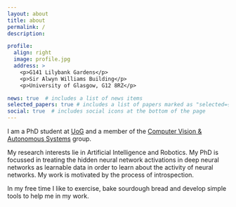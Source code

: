 ```yaml
---
layout: about
title: about
permalink: /
description: 

profile:
  align: right
  image: profile.jpg
  address: >
    <p>G141 Lilybank Gardens</p>
    <p>Sir Alwyn Williams Building</p>
    <p>University of Glasgow, G12 8RZ</p>

news: true  # includes a list of news items
selected_papers: true # includes a list of papers marked as "selected={true}"
social: true  # includes social icons at the bottom of the page
---
```


I am a PhD student at [UoG](https://www.gla.ac.uk/) and a member of the [Computer Vision & Autonomous Systems](https://www.gla.ac.uk/schools/computing/research/researchsections/ida-section/computervisionandautonomoussystems/) group.

My research interests lie in Artificial Intelligence and Robotics.  My PhD is focussed in treating the hidden neural network activations in deep neural networks as learnable data in order to learn about the activity of neural networks.  My work is motivated by the process of introspection.

In my free time I like to exercise, bake sourdough bread and develop simple tools to help me in my work.